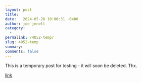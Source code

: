 ```yaml
---
layout: post
title:  
date:   2024-05-28 10:00:31 -0400
author: joe jenett
category:
  -  
permalink: /4052-temp/
slug: 4052-temp
summary: 
comments: false
---
```

This is a temporary post for testing - it will soon be deleted. Thx.

<a href="https://iwebthings.joejenett.com/morning-notables-resources-05-27-24/">link</a>





